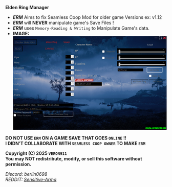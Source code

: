 **Elden Ring Manager**

- ***ERM*** Aims to fix Seamless Coop Mod for older game Versions ex: v1.12  
- ***ERM*** will **NEVER** manipulate game's Save Files !
- ***ERM*** uses `Memory-Reading & Writing` to Manipulate Game's data.
- **IMAGE:**
![(Elden Ring Manager)](Screenshot.png)

 **DO NOT USE `ERM` ON A GAME SAVE THAT GOES `ONLINE` !!**  
 **I DIDN'T COLLABORATE WITH ``SEAMLESS COOP OWNER`` TO MAKE ``ERM``**  

**Copyright (C) 2025 ``VERON911``**  
**You may NOT redistribute, modify, or sell this software without permission.**  


*Discord: berlin0698*  
*REDDIT: [Sensitive-Arma](https://www.reddit.com/user/Sensitive-Arma/)*  

